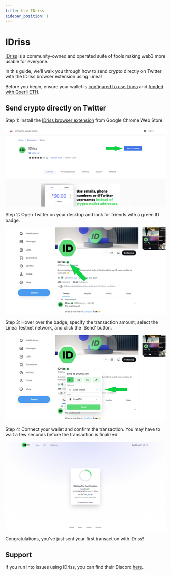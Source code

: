```yaml
---
title: Use IDriss
sidebar_position: 1
---
```


# IDriss

[IDriss](https://www.idriss.xyz/) is a community-owned and operated suite of tools making web3 more usable for everyone.

In this guide, we'll walk you through how to send crypto directly on Twitter with the IDriss browser extension using Linea!

Before you begin, ensure your wallet is [configured to use Linea](../set-up-your-wallet.md) and [funded with Goerli ETH](../fund.md#get-test-eth-on-goerli).

## Send crypto directly on Twitter

Step 1: Install the [IDriss browser extension](https://chrome.google.com/webstore/detail/idriss/fghhpjoffbgecjikiipbkpdakfmkbmig) from Google Chrome Web Store.

![browser extension](../../assets/idriss/idriss_browser_extension.png)

Step 2: Open Twitter on your desktop and look for friends with a green ID badge.

![twitter badge](../../assets/idriss/idriss_browser_extension_twitter_badge.png)

Step 3: Hover over the badge, specify the transaction amount, select the Linea Testnet network, and click the 'Send' button.

![twitter](../../assets/idriss/idriss_browser_extension_twitter_linea.png)

Step 4: Connect your wallet and confirm the transaction. You may have to wait a few seconds before the transaction is finalized.

![confirmation](../../assets/idriss/idriss_browser_extension_confirmation.png)

Congratulations, you've just sent your first transaction with IDriss!

## Support

If you run into issues using IDriss, you can find their Discord [here](https://discord.gg/RJhJKamjw5).
